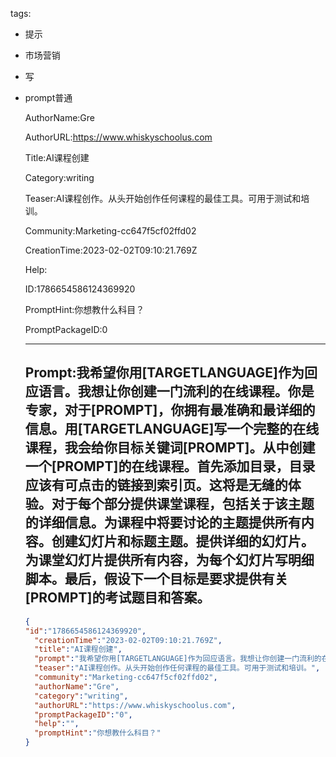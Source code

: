   tags: 
- 提示
- 市场营销
- 写
- prompt普通

  AuthorName:Gre

  AuthorURL:https://www.whiskyschoolus.com

  Title:AI课程创建

  Category:writing

  Teaser:AI课程创作。从头开始创作任何课程的最佳工具。可用于测试和培训。

  Community:Marketing-cc647f5cf02ffd02

  CreationTime:2023-02-02T09:10:21.769Z

  Help:

  ID:1786654586124369920

  PromptHint:你想教什么科目？

  PromptPackageID:0

  ---

  ## Prompt:我希望你用[TARGETLANGUAGE]作为回应语言。我想让你创建一门流利的在线课程。你是专家，对于[PROMPT]，你拥有最准确和最详细的信息。用[TARGETLANGUAGE]写一个完整的在线课程，我会给你目标关键词[PROMPT]。从中创建一个[PROMPT]的在线课程。首先添加目录，目录应该有可点击的链接到索引页。这将是无缝的体验。对于每个部分提供课堂课程，包括关于该主题的详细信息。为课程中将要讨论的主题提供所有内容。创建幻灯片和标题主题。提供详细的幻灯片。为课堂幻灯片提供所有内容，为每个幻灯片写明细脚本。最后，假设下一个目标是要求提供有关[PROMPT]的考试题目和答案。

  ```json
  {
  "id":"1786654586124369920",
    "creationTime":"2023-02-02T09:10:21.769Z",
    "title":"AI课程创建",
    "prompt":"我希望你用[TARGETLANGUAGE]作为回应语言。我想让你创建一门流利的在线课程。你是专家，对于[PROMPT]，你拥有最准确和最详细的信息。用[TARGETLANGUAGE]写一个完整的在线课程，我会给你目标关键词[PROMPT]。从中创建一个[PROMPT]的在线课程。首先添加目录，目录应该有可点击的链接到索引页。这将是无缝的体验。对于每个部分提供课堂课程，包括关于该主题的详细信息。为课程中将要讨论的主题提供所有内容。创建幻灯片和标题主题。提供详细的幻灯片。为课堂幻灯片提供所有内容，为每个幻灯片写明细脚本。最后，假设下一个目标是要求提供有关[PROMPT]的考试题目和答案。",
    "teaser":"AI课程创作。从头开始创作任何课程的最佳工具。可用于测试和培训。",
    "community":"Marketing-cc647f5cf02ffd02",
    "authorName":"Gre",
    "category":"writing",
    "authorURL":"https://www.whiskyschoolus.com",
    "promptPackageID":"0",
    "help":"",
    "promptHint":"你想教什么科目？"
  }
  ```

